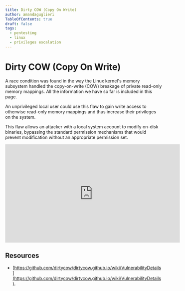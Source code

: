 ```yaml
---
title: Dirty COW (Copy On Write)
author: amandaguglieri
TableOfContents: true
draft: false
tags:
  - pentesting
  - linux
  - privileges escalation
---
```


# Dirty COW (Copy On Write)

A race condition was found in the way the Linux kernel's memory subsystem handled the copy-on-write (COW) breakage of private read-only memory mappings. All the information we have so far is included in this page.

An unprivileged local user could use this flaw to gain write access to otherwise read-only memory mappings and thus increase their privileges on the system.

This flaw allows an attacker with a local system account to modify on-disk binaries, bypassing the standard permission mechanisms that would prevent modification without an appropriate permission set.


<iframe width="560" height="315" src="https://www.youtube.com/embed/kEsshExn7aE" title="YouTube video player" frameborder="0" allow="accelerometer; autoplay; clipboard-write; encrypted-media; gyroscope; picture-in-picture; web-share" allowfullscreen></iframe>

## Resources 

+ [https://github.com/dirtycow/dirtycow.github.io/wiki/VulnerabilityDetails](https://github.com/dirtycow/dirtycow.github.io/wiki/VulnerabilityDetails).


